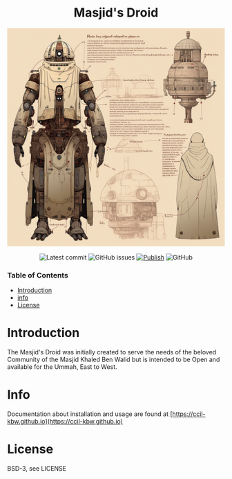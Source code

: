 <div align="center">

# Masjid's Droid

<img src="./assets/img/fares___blueprint.png" width="512" alt="M-Droid Blueprint"/>

![Latest commit](https://img.shields.io/github/last-commit/ccil-kbw/robot/master?style=flat-square)
![GitHub issues](https://img.shields.io/github/issues/ccil-kbw/robot)
[![Publish](https://github.com/ccil-kbw/robot/actions/workflows/publish.yml/badge.svg)](https://github.com/ccil-kbw/robot/actions/workflows/publish.yml)
![GitHub](https://img.shields.io/github/license/ccil-kbw/robot)

</div>

### Table of Contents
- [Introduction](#introduction)
- [info](#info)
- [License](#license)


# Introduction

The Masjid's Droid was initially created to serve the needs of the beloved Community of the Masjid Khaled Ben Walid but is intended to be Open and available for the Ummah, East to West.

# Info

Documentation about installation and usage are found at [https://ccil-kbw.github.io](https://ccil-kbw.github.io)

# License

BSD-3, see LICENSE
